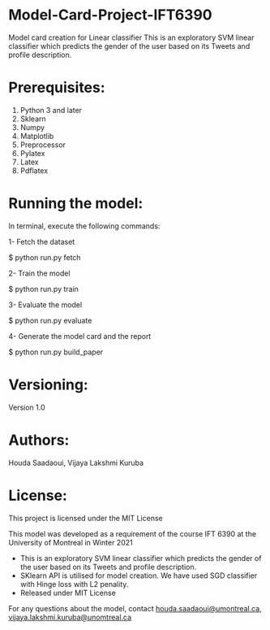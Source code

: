 # Model-Card-Project-IFT6390
Model card creation for Linear classifier
This is an exploratory SVM linear classifier which predicts the gender of the user based on its Tweets and profile description.

# Prerequisites:
1. Python 3 and later
2. Sklearn
3. Numpy
5. Matplotlib
6. Preprocessor
7. Pylatex
8. Latex
9. Pdflatex

# Running the model:
In terminal, execute the following commands:

1- Fetch the dataset

$ python run.py fetch

2- Train the model

$ python run.py train

3- Evaluate the model

$ python run.py evaluate

4- Generate the model card and the report  

$ python run.py build_paper

# Versioning:
Version 1.0

# Authors:
Houda Saadaoui, Vijaya Lakshmi Kuruba

# License:
This project is licensed under the MIT License

This model was developed as a requirement of the course IFT 6390 at the University of Montreal in Winter 2021
* This is an exploratory SVM linear classifier which predicts the gender of the user based on its Tweets and profile description.  
* SKlearn API is utilised for model creation. We have used SGD classifier with Hinge loss with L2 penality.
* Released under MIT License

 For any questions about the model, contact houda.saadaoui@umontreal.ca, vijaya.lakshmi.kuruba@unomtreal.ca 
